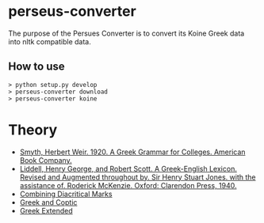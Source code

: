 # perseus-converter
The purpose of the Persues Converter is to convert its Koine Greek data into nltk compatible data.

## How to use

```
> python setup.py develop
> perseus-converter download
> perseus-converter koine
```

# Theory

* [Smyth, Herbert Weir. 1920. A Greek Grammar for Colleges. American Book Company.](http://www.perseus.tufts.edu/hopper/text?doc=Perseus:text:1999.04.0007)
* [Liddell, Henry George, and Robert Scott. A Greek-English Lexicon. Revised and Augmented throughout by. Sir Henry Stuart Jones. with the assistance of. Roderick McKenzie. Oxford: Clarendon Press, 1940.](http://www.perseus.tufts.edu/hopper/text?doc=Perseus:text:1999.04.0057)
* [Combining Diacritical Marks](https://www.unicode.org/charts/PDF/U0300.pdf)
* [Greek and Coptic](https://www.unicode.org/charts/PDF/U0370.pdf)
* [Greek Extended](https://www.unicode.org/charts/PDF/U1F00.pdf)


